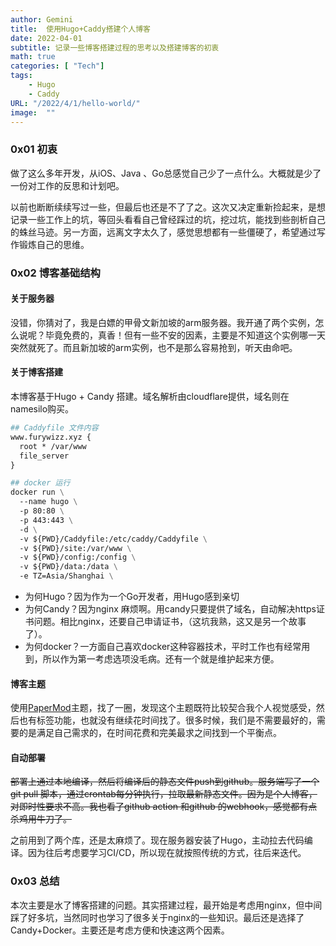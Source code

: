 ```yaml
---
author: Gemini
title:  使用Hugo+Caddy搭建个人博客
date: 2022-04-01
subtitle: 记录一些博客搭建过程的思考以及搭建博客的初衷
math: true
categories: [ "Tech"]
tags:
    - Hugo
    - Caddy
URL: "/2022/4/1/hello-world/"
image:  ""
---
```


### 0x01 初衷

做了这么多年开发，从iOS、Java 、Go总感觉自己少了一点什么。大概就是少了一份对工作的反思和计划吧。

以前也断断续续写过一些，但最后也还是不了了之。这次又决定重新捡起来，是想记录一些工作上的坑，等回头看看自己曾经踩过的坑，挖过坑，能找到些剖析自己的蛛丝马迹。另一方面，远离文字太久了，感觉思想都有一些僵硬了，希望通过写作锻炼自己的思维。

### 0x02 博客基础结构

#### 关于服务器

没错，你猜对了，我是白嫖的甲骨文新加坡的arm服务器。我开通了两个实例，怎么说呢？毕竟免费的，真香！但有一些不安的因素，主要是不知道这个实例哪一天突然就死了。而且新加坡的arm实例，也不是那么容易抢到，听天由命吧。

#### 关于博客搭建

本博客基于Hugo + Candy 搭建。域名解析由cloudflare提供，域名则在namesilo购买。

```dockerfile
## Caddyfile 文件内容
www.furywizz.xyz {
  root * /var/www
  file_server
}

## docker 运行
docker run \
  --name hugo \
  -p 80:80 \
  -p 443:443 \
  -d \
  -v ${PWD}/Caddyfile:/etc/caddy/Caddyfile \
  -v ${PWD}/site:/var/www \
  -v ${PWD}/config:/config \
  -v ${PWD}/data:/data \
  -e TZ=Asia/Shanghai \
```

- 为何Hugo？因为作为一个Go开发者，用Hugo感到亲切
- 为何Candy？因为nginx 麻烦啊。用candy只要提供了域名，自动解决https证书问题。相比nginx，还要自己申请证书，（这坑我熟，这又是另一个故事了）。
- 为何docker？一方面自己喜欢docker这种容器技术，平时工作也有经常用到，所以作为第一考虑选项没毛病。还有一个就是维护起来方便。

#### 博客主题

使用[PaperMod](https://github.com/adityatelange/hugo-PaperMod/)主题，找了一圈，发现这个主题既符比较契合我个人视觉感受，然后也有标签功能，也就没有继续花时间找了。很多时候，我们是不需要最好的，需要的是满足自己需求的，在时间花费和完美最求之间找到一个平衡点。

#### 自动部署

~~部署上通过本地编译，然后将编译后的静态文件push到github。服务端写了一个git pull 脚本，通过crontab每分钟执行，拉取最新静态文件。因为是个人博客，对即时性要求不高。我也看了github action 和github 的webhook，感觉都有点杀鸡用牛刀了。~~

之前用到了两个库，还是太麻烦了。现在服务器安装了Hugo，主动拉去代码编译。因为往后考虑要学习CI/CD，所以现在就按照传统的方式，往后来迭代。

### 0x03 总结

本次主要是水了博客搭建的问题。其实搭建过程，最开始是考虑用nginx，但中间踩了好多坑，当然同时也学习了很多关于nginx的一些知识。最后还是选择了Candy+Docker。主要还是考虑方便和快速这两个因素。


